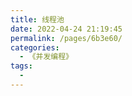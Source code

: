 ```yaml
---
title: 线程池
date: 2022-04-24 21:19:45
permalink: /pages/6b3e60/
categories:
  - 《并发编程》
tags:
  - 
---
```

